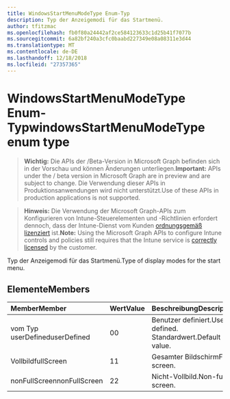 ```yaml
---
title: WindowsStartMenuModeType Enum-Typ
description: Typ der Anzeigemodi für das Startmenü.
author: tfitzmac
ms.openlocfilehash: fb0f80a24442af2ce584123633c1d25b41f7077b
ms.sourcegitcommit: 6a82bf240a3cfc0baabd227349e08a08311e3d44
ms.translationtype: MT
ms.contentlocale: de-DE
ms.lasthandoff: 12/18/2018
ms.locfileid: "27357365"
---
```

# <a name="windowsstartmenumodetype-enum-type"></a><span data-ttu-id="229fd-103">WindowsStartMenuModeType Enum-Typ</span><span class="sxs-lookup"><span data-stu-id="229fd-103">windowsStartMenuModeType enum type</span></span>

> <span data-ttu-id="229fd-104">**Wichtig:** Die APIs der /Beta-Version in Microsoft Graph befinden sich in der Vorschau und können Änderungen unterliegen.</span><span class="sxs-lookup"><span data-stu-id="229fd-104">**Important:** APIs under the / beta version in Microsoft Graph are in preview and are subject to change.</span></span> <span data-ttu-id="229fd-105">Die Verwendung dieser APIs in Produktionsanwendungen wird nicht unterstützt.</span><span class="sxs-lookup"><span data-stu-id="229fd-105">Use of these APIs in production applications is not supported.</span></span>

> <span data-ttu-id="229fd-106">**Hinweis:** Die Verwendung der Microsoft Graph-APIs zum Konfigurieren von Intune-Steuerelementen und -Richtlinien erfordert dennoch, dass der Intune-Dienst vom Kunden [ordnungsgemäß lizenziert](https://go.microsoft.com/fwlink/?linkid=839381) ist.</span><span class="sxs-lookup"><span data-stu-id="229fd-106">**Note:** Using the Microsoft Graph APIs to configure Intune controls and policies still requires that the Intune service is [correctly licensed](https://go.microsoft.com/fwlink/?linkid=839381) by the customer.</span></span>

<span data-ttu-id="229fd-107">Typ der Anzeigemodi für das Startmenü.</span><span class="sxs-lookup"><span data-stu-id="229fd-107">Type of display modes for the start menu.</span></span>
## <a name="members"></a><span data-ttu-id="229fd-108">Elemente</span><span class="sxs-lookup"><span data-stu-id="229fd-108">Members</span></span>
|<span data-ttu-id="229fd-109">Member</span><span class="sxs-lookup"><span data-stu-id="229fd-109">Member</span></span>|<span data-ttu-id="229fd-110">Wert</span><span class="sxs-lookup"><span data-stu-id="229fd-110">Value</span></span>|<span data-ttu-id="229fd-111">Beschreibung</span><span class="sxs-lookup"><span data-stu-id="229fd-111">Description</span></span>|
|:---|:---|:---|
|<span data-ttu-id="229fd-112">vom Typ userDefined</span><span class="sxs-lookup"><span data-stu-id="229fd-112">userDefined</span></span>|<span data-ttu-id="229fd-113">0</span><span class="sxs-lookup"><span data-stu-id="229fd-113">0</span></span>|<span data-ttu-id="229fd-114">Benutzer definiert.</span><span class="sxs-lookup"><span data-stu-id="229fd-114">User defined.</span></span> <span data-ttu-id="229fd-115">Standardwert.</span><span class="sxs-lookup"><span data-stu-id="229fd-115">Default value.</span></span>|
|<span data-ttu-id="229fd-116">Vollbild</span><span class="sxs-lookup"><span data-stu-id="229fd-116">fullScreen</span></span>|<span data-ttu-id="229fd-117">1</span><span class="sxs-lookup"><span data-stu-id="229fd-117">1</span></span>|<span data-ttu-id="229fd-118">Gesamter Bildschirm</span><span class="sxs-lookup"><span data-stu-id="229fd-118">Full screen.</span></span>|
|<span data-ttu-id="229fd-119">nonFullScreen</span><span class="sxs-lookup"><span data-stu-id="229fd-119">nonFullScreen</span></span>|<span data-ttu-id="229fd-120">2</span><span class="sxs-lookup"><span data-stu-id="229fd-120">2</span></span>|<span data-ttu-id="229fd-121">Nicht-Vollbild.</span><span class="sxs-lookup"><span data-stu-id="229fd-121">Non-full screen.</span></span>|





